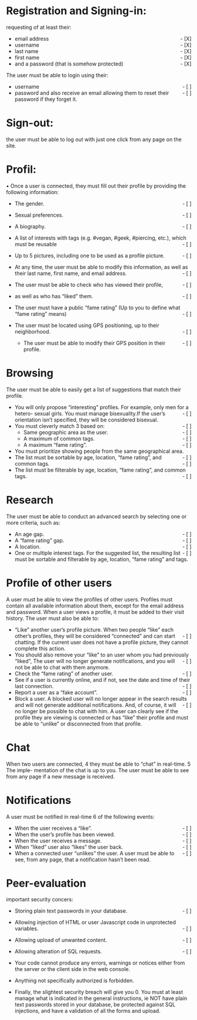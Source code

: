 

# Registration and Signing-in:
requesting of at least their:
* email address   <span style="float: right;">- [X]</span>
* username    <span style="float: right;">- [X]</span>
* last name   <span style="float: right;">- [X]</span>
* first name    <span style="float: right;">- [X]</span>
* and a password (that is somehow protected)    <span style="float: right;">- [X]</span>

The user must be able to login using their:
* username    <span style="float: right;">- [ ]</span>
* password    <span style="float: right;">- [ ]</span>
and also receive an email allowing them to reset their password if they forget it. 

# Sign-out:
the user must be able to log out with just one click from any page on the site.

# Profil:
• Once a user is connected, they must fill out their profile by providing the following
information:
* The gender.   <span style="float: right;">- [ ]</span>
* Sexual preferences.   <span style="float: right;">- [ ]</span>
* A biography.    <span style="float: right;">- [ ]</span>
* A list of interests with tags (e.g. #vegan, #geek, #piercing, etc.), which must be reusable   <span style="float: right;">- [ ]</span>
* Up to 5 pictures, including one to be used as a profile picture.    <span style="float: right;">- [ ]</span>
* At any time, the user must be able to modify this information, as well as their last name, first name, and email address.   <span style="float: right;">- [ ]</span>
* The user must be able to check who has viewed their profile,    <span style="float: right;">- [ ]</span>
* as well as who has “liked” them.    <span style="float: right;">- [ ]</span>
* The user must have a public “fame rating” (Up to you to define what “fame rating” means)    <span style="float: right;">- [ ]</span>


* The user must be located using GPS positioning, up to their neighborhood.   <span style="float: right;">- [ ]</span>
  * The user must be able to modify their GPS position in   <span style="float: right;">- [ ]</span>
their profile.

# Browsing

The user must be able to easily get a list of suggestions that match their profile.
* You will only propose “interesting” profiles. For example, only men for a hetero-   <span style="float: right;">- [ ]</span>
sexual girls. You must manage bisexuality.If the user’s orientation isn’t specified,
they will be considered bisexual.
* You must cleverly match 3 based on:   <span style="float: right;">- [ ]</span>
  * Same geographic area as the user.   <span style="float: right;">- [ ]</span>
  * A maximum of common tags.   <span style="float: right;">- [ ]</span>
  * A maximum “fame rating”.    <span style="float: right;">- [ ]</span>
* You must prioritize showing people from the same geographical area.   <span style="float: right;">- [ ]</span>
* The list must be sortable by age, location, “fame rating”, and common tags.   <span style="float: right;">- [ ]</span>
* The list must be filterable by age, location, “fame rating”, and common tags.   <span style="float: right;">- [ ]</span>

# Research
The user must be able to conduct an advanced search by selecting one or more criteria,
such as:
* An age gap.   <span style="float: right;">- [ ]</span>
* A “fame rating” gap.    <span style="float: right;">- [ ]</span>
* A location.   <span style="float: right;">- [ ]</span>
* One or multiple interest tags.    <span style="float: right;">- [ ]</span>
For the suggested list, the resulting list must be sortable and filterable by age, location,
“fame rating” and tags.

# Profile of other users
A user must be able to view the profiles of other users. Profiles must contain all available
information about them, except for the email address and password.
When a user views a profile, it must be added to their visit history.
The user must also be able to:
* “Like” another user’s profile picture. When two people “like” each other’s profiles,    <span style="float: right;">- [ ]</span>
they will be considered “connected” and can start chatting. If the current user does
not have a profile picture, they cannot complete this action.
* You should also remove your “like” to an user whom you had previously “liked”,    <span style="float: right;">- [ ]</span>
The user will no longer generate notifications, and you will not be able to chat with
them anymore.
* Check the “fame rating” of another user.    <span style="float: right;">- [ ]</span>
* See if a user is currently online, and if not, see the date and time of their last    <span style="float: right;">- [ ]</span>
connection.
* Report a user as a “fake account”.    <span style="float: right;">- [ ]</span>
* Block a user. A blocked user will no longer appear in the search results and will   <span style="float: right;">- [ ]</span>
not generate additional notifications. And, of course, it will no longer be possible
to chat with him.
A user can clearly see if the profile they are viewing is connected or has “like” their
profile and must be able to “unlike” or disconnected from that profile.

# Chat
When two users are connected, 4 they must be able to “chat” in real-time. 5 The imple-
mentation of the chat is up to you. The user must be able to see from any page if a new
message is received.

# Notifications
A user must be notified in real-time 6 of the following events:
* When the user receives a “like”.    <span style="float: right;">- [ ]</span>
* When the user’s profile has been viewed.    <span style="float: right;">- [ ]</span>
* When the user receives a message.   <span style="float: right;">- [ ]</span>
* When “liked” user also “likes” the user back.   <span style="float: right;">- [ ]</span>
* When a connected user “unlikes” the user.   <span style="float: right;">- [ ]</span>
A user must be able to see, from any page, that a notification hasn’t been read.


# Peer-evaluation
important security concers:
* Storing plain text passwords in your database.    <span style="float: right;">- [ ]</span>
* Allowing injection of HTML or user Javascript code in unprotected variables.    <span style="float: right;">- [ ]</span>
* Allowing upload of unwanted content.    <span style="float: right;">- [ ]</span>
* Allowing alteration of SQL requests.    <span style="float: right;">- [ ]</span>

* Your code cannot produce any errors, warnings or notices either from the server or
the client side in the web console.
* Anything not specifically authorized is forbidden.
* Finally, the slightest security breach will give you 0. You must at least manage
what is indicated in the general instructions, ie NOT have plain text passwords
stored in your database, be protected against SQL injections, and have a validation
of all the forms and upload.